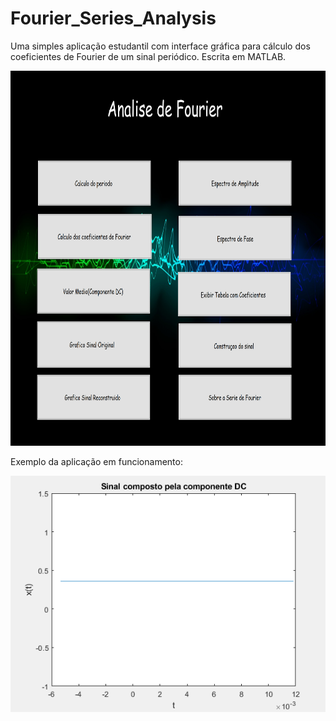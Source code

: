 # Fourier_Series_Analysis

Uma simples aplicação estudantil com interface gráfica para cálculo dos coeficientes de Fourier de um sinal periódico.
Escrita em MATLAB.

<img src="https://github.com/CAMonteiroFH/fourier_series_analysis/blob/main/images/ui.png" width="800" height="600" class="center"/>

Exemplo da aplicação em funcionamento:

<img src="https://github.com/CAMonteiroFH/fourier_series_analysis/blob/main/images/example.gif"/>





